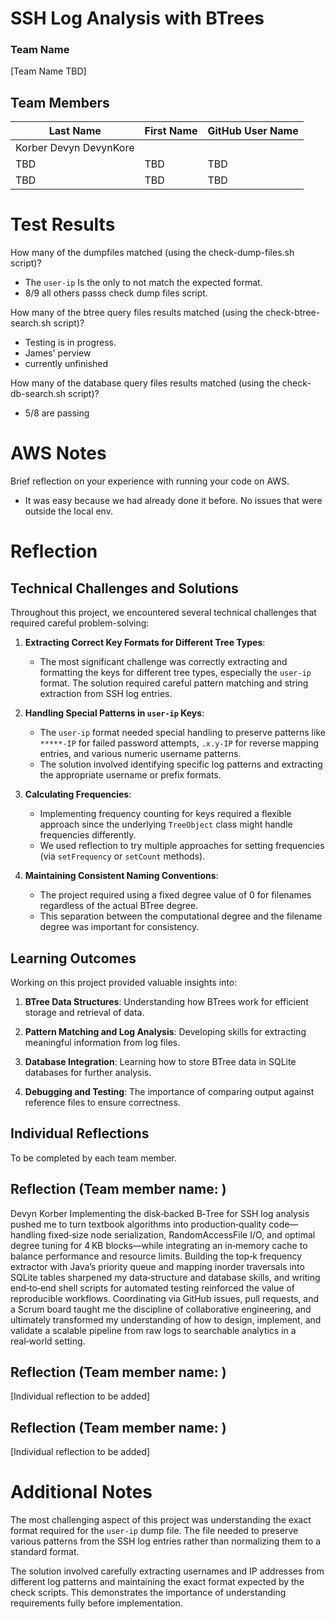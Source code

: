 # SSH Log Analysis with BTrees
### Team Name
[Team Name TBD]

## Team Members

| Last Name | First Name | GitHub User Name |
|-----------|------------|------------------|
| Korber       Devyn        DevynKore          |
| TBD       | TBD        | TBD              |
| TBD       | TBD        | TBD              |

# Test Results
How many of the dumpfiles matched (using the check-dump-files.sh script)?
- The `user-ip` Is the only to not match the expected format.
- 8/9 all others passs check dump files script. 

How many of the btree query files results matched (using the check-btree-search.sh script)?
- Testing is in progress.
- James' perview
- currently unfinished 

How many of the database query files results matched (using the check-db-search.sh script)?
- 5/8 are passing

# AWS Notes
Brief reflection on your experience with running your code on AWS.
- It was easy because we had already done it before. No issues that were outside the local env.

# Reflection

## Technical Challenges and Solutions

Throughout this project, we encountered several technical challenges that required careful problem-solving:

1. **Extracting Correct Key Formats for Different Tree Types**: 
   - The most significant challenge was correctly extracting and formatting the keys for different tree types, especially the `user-ip` format. The solution required careful pattern matching and string extraction from SSH log entries.
   
2. **Handling Special Patterns in `user-ip` Keys**:
   - The `user-ip` format needed special handling to preserve patterns like `*****-IP` for failed password attempts, `.x.y-IP` for reverse mapping entries, and various numeric username patterns.
   - The solution involved identifying specific log patterns and extracting the appropriate username or prefix formats.

3. **Calculating Frequencies**:
   - Implementing frequency counting for keys required a flexible approach since the underlying `TreeObject` class might handle frequencies differently.
   - We used reflection to try multiple approaches for setting frequencies (via `setFrequency` or `setCount` methods).

4. **Maintaining Consistent Naming Conventions**:
   - The project required using a fixed degree value of 0 for filenames regardless of the actual BTree degree.
   - This separation between the computational degree and the filename degree was important for consistency.

## Learning Outcomes

Working on this project provided valuable insights into:

1. **BTree Data Structures**: Understanding how BTrees work for efficient storage and retrieval of data.

2. **Pattern Matching and Log Analysis**: Developing skills for extracting meaningful information from log files.

3. **Database Integration**: Learning how to store BTree data in SQLite databases for further analysis.

4. **Debugging and Testing**: The importance of comparing output against reference files to ensure correctness.

## Individual Reflections
To be completed by each team member.

## Reflection (Team member name: )
Devyn Korber
Implementing the disk‑backed B‑Tree for SSH log analysis pushed me to turn textbook algorithms into production‑quality code—handling fixed‑size node serialization, RandomAccessFile I/O, and optimal degree tuning for 4 KB blocks—while integrating an in‑memory cache to balance performance and resource limits. Building the top‑k frequency extractor with Java’s priority queue and mapping inorder traversals into SQLite tables sharpened my data‑structure and database skills, and writing end‑to‑end shell scripts for automated testing reinforced the value of reproducible workflows. Coordinating via GitHub issues, pull requests, and a Scrum board taught me the discipline of collaborative engineering, and ultimately transformed my understanding of how to design, implement, and validate a scalable pipeline from raw logs to searchable analytics in a real‑world setting.

## Reflection (Team member name: )
[Individual reflection to be added]

## Reflection (Team member name: )
[Individual reflection to be added]

# Additional Notes
The most challenging aspect of this project was understanding the exact format required for the `user-ip` dump file. The file needed to preserve various patterns from the SSH log entries rather than normalizing them to a standard format. 

The solution involved carefully extracting usernames and IP addresses from different log patterns and maintaining the exact format expected by the check scripts. This demonstrates the importance of understanding requirements fully before implementation.